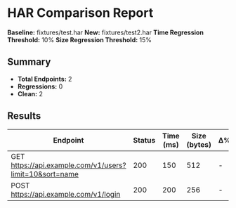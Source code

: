 # HAR Comparison Report

**Baseline:** fixtures/test.har
**New:** fixtures/test2.har
**Time Regression Threshold:** 10%
**Size Regression Threshold:** 15%

## Summary

- **Total Endpoints:** 2
- **Regressions:** 0
- **Clean:** 2

## Results

| Endpoint | Status | Time (ms) | Size (bytes) | Δ% | Regression |
|----------|--------|-----------|--------------|----|------------|
| GET https://api.example.com/v1/users?limit=10&sort=name | 200 | 150 | 512 | - | ✅ |
| POST https://api.example.com/v1/login | 200 | 200 | 256 | - | ✅ |
